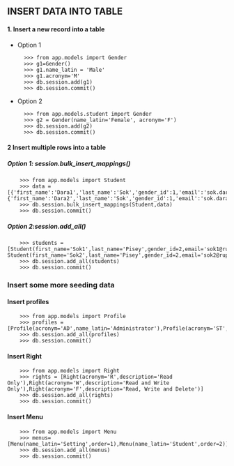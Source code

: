 ## INSERT DATA INTO TABLE
#### 1. Insert a new record into a table
- Option 1

        >>> from app.models import Gender
        >>> g1=Gender()
        >>> g1.name_latin = 'Male'
        >>> g1.acronym='M'
        >>> db.session.add(g1)
        >>> db.session.commit()
- Option 2

        >>> from app.models.student import Gender
        >>> g2 = Gender(name_latin='Female', acronym='F')
        >>> db.session.add(g2)
        >>> db.session.commit()
#### 2 Insert multiple rows into a table
##### Option 1: session.bulk_insert_mappings()

        >>> from app.models import Student
        >>> data = [{'first_name':'Dara1','last_name':'Sok','gender_id':1,'email':'sok.dara@rupp.edu.kh','age':35},{'first_name':'Dara2','last_name':'Sok','gender_id':1,'email':'sok.dara2@rupp.edu.kh','age':40}]
        >>> db.session.bulk_insert_mappings(Student,data)
        >>> db.session.commit()
##### Option 2:session.add_all()
        
        >>> students = [Student(first_name='Sok1',last_name='Pisey',gender_id=2,email='sok1@rupp.edu.kh',age=24), Student(first_name='Sok2',last_name='Pisey',gender_id=2,email='sok2@rupp.edu.kh',age=25)]
        >>> db.session.add_all(students)
        >>> db.session.commit()

### Insert some more seeding data
#### Insert profiles
        >>> from app.models import Profile
        >>> profiles = [Profile(acronym='AD',name_latin='Administrator'),Profile(acronym='ST',name_latin='Student')]
        >>> db.session.add_all(profiles)
        >>> db.session.commit()
#### Insert Right
        >>> from app.models import Right
        >>> rights = [Right(acronym='R',description='Read Only'),Right(acronym='W',description='Read and Write Only'),Right(acronym='F',description='Read, Write and Delete')]
        >>> db.session.add_all(rights)
        >>> db.session.commit()
#### Insert Menu
        >>> from app.models import Menu
        >>> menus=[Menu(name_latin='Setting',order=1),Menu(name_latin='Student',order=2)]
        >>> db.session.add_all(menus)
        >>> db.session.commit()
#### 